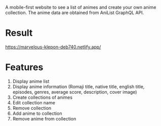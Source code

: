 A mobile-first website to see a list of animes and create your own anime collection. The anime data are obtained from AniList GraphQL API.

# Result
https://marvelous-klepon-deb740.netlify.app/

# Features
1. Display anime list
2. Display anime information (Romaji title, native title, english title, episodes, genres, average score, description, cover image)
3. Create collections of animes
4. Edit collection name
5. Remove collection
6. Add anime to collection
7. Remove anime from collection
